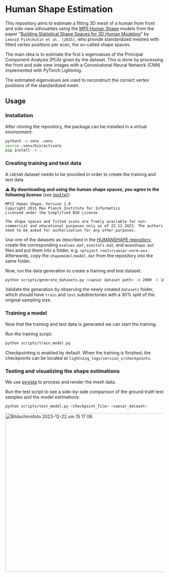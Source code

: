 # Human Shape Estimation

This repository aims to estimate a fitting 3D mesh of a human from front and side view silhouettes using the [MPII Human Shape](https://humanshape.mpi-inf.mpg.de) models from the paper "[Building Statistical Shape Spaces for 3D Human Modeling](https://arxiv.org/abs/1503.05860)" by `Leonid Pishchulin et al. (2015)`, who provide standardized meshes with fitted vertex positions per scan, the so-called shape spaces.

The main idea is to estimate the first `k` eigenvalues of the Principal Component Analysis (PCA) given by the dataset.
This is done by processing the front and side view images with a Convolutional Neural Network (CNN) implemented with PyTorch Lightning.

The estimated eigenvalues are used to reconstruct the correct vertex positions of the standardized mesh.

## Usage

### Installation

After cloning the repository, the package can be installed in a virtual environment:

```bash
python3 -m venv .venv
source .venv/bin/activate
pip install -e .
```

### Creating training and test data

A `CAESAR` dataset needs to be provided in order to create the training and test data.

:warning: **By downloading and using the human shape spaces, you agree to the following license** (see [bsd.txt](https://humanshape.mpi-inf.mpg.de/bsd.txt)):

```
MPII Human Shape, Version 1.0
Copyright 2015 Max Planck Institute for Informatics
Licensed under the Simplified BSD License

The shape spaces and fitted scans are freely available for non-commercial and educational purposes only as of 22.12.2023. The authors need to be asked for authorization for any other purposes.
```

Use one of the datasets as described in the [HUMANSHAPE repository](https://github.com/leonid-pishchulin/humanshape/tree/master), create the corresponding `evalues.mat`, `evectors.mat`, and `meanShape.mat` files and put them into a folder, e.g. `<project root>/caesar-norm-wsx`.
Afterwards, copy the `shapemodel/model.dat` from the repository into the same folder.

Now, run the data generation to create a training and test dataset.
```bash
python scripts/generate_datasets.py <caesar dataset path> -n 2000 -k 10
```
Validate the generation by observing the newly created `datasets` folder, which should have `train` and `test` subdirectories with a 30% split of the original sampling size.

### Training a model

Now that the training and test data is generated we can start the training.

Run the training script:

```bash
python scripts/train_model.py
```

Checkpointing is enabled by default. When the training is finished, the checkpoints can be located at `lightning_logs/version_x/checkpoints`.

### Testing and visualizing the shape estimations

We use [pyvista](https://pyvista.org) to process and render the mesh data.

Run the test script to see a side-by-side comparison of
the ground truth test samples and the model estimations:

```bash
python scripts/test_model.py <checkpoint_file> <caesar_dataset>
```
<img width="505" alt="Bildschirmfoto 2023-12-22 um 15 17 06" src="https://github.com/mkoenig-dev/ShapeEstimation/assets/51786860/8b6469f3-5456-4187-a0c2-2072c75342ff">
